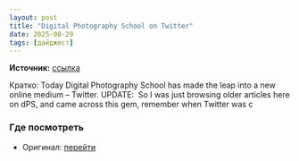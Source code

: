 ```yaml
---
layout: post
title: "Digital Photography School on Twitter"
date: 2025-08-29
tags: [дайджест]
---
```


**Источник:** [ссылка](https://digital-photography-school.com/digital-photography-school-on-twitter/)

Кратко: Today Digital Photography School has made the leap into a new online medium – Twitter. UPDATE:  So I was just browsing older articles here on dPS, and came across this gem, remember when Twitter was c

### Где посмотреть
- Оригинал: [перейти]({link})
